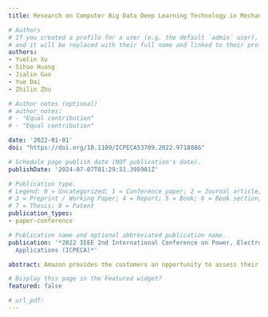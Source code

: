```yaml
---
title: Research on Computer Big Data Deep Learning Technology in Mechanical Processing

# Authors
# If you created a profile for a user (e.g. the default `admin` user), write the username (folder name) here 
# and it will be replaced with their full name and linked to their profile.
authors:
- Yuelin Xu
- Sihao Huang
- Jialin Guo
- Yue Dai
- Zhilin Zhu

# Author notes (optional)
# author_notes:
# - "Equal contribution"
# - "Equal contribution"

date: '2022-01-01'
doi: "https://doi.org/10.1109/ICPECA53709.2022.9718886"

# Schedule page publish date (NOT publication's date).
publishDate: '2024-07-07T01:29:51.395901Z'

# Publication type.
# Legend: 0 = Uncategorized; 1 = Conference paper; 2 = Journal article;
# 3 = Preprint / Working Paper; 4 = Report; 5 = Book; 6 = Book section;
# 7 = Thesis; 8 = Patent
publication_types:
- paper-conference

# Publication name and optional abbreviated publication name.
publication: '*2022 IEEE 2nd International Conference on Power, Electronics and Computer
  Applications (ICPECA)*'

abstract: Amazon provides the customers an opportunity to assess their purchases. Manufacturers use this data to acquire further insights into the marketing the timing of participation, and potentially successful product designs. The first step is to preprocess the raw data by detecting outliers and using cubic spline method to complete them and verify the correctness. Then, the data is analyzed in time order, followed by data quantification and visualization. The conclusion is that the comment does affect the star rating. Finally, as a consultant hired by Sunshine, put forward some suggestions to the company's marketing director elaborating the establishment of relevant models, explaining the problems solved by the corresponding models, and summarizing the team's analysis and results.

# Display this page in the Featured widget?
featured: false

# url_pdf: 
---
```


